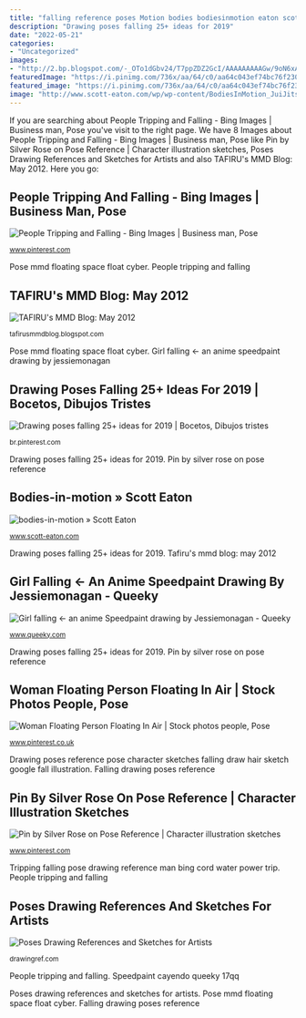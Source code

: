 ```yaml
---
title: "falling reference poses Motion bodies bodiesinmotion eaton scott jujitsu larger throw"
description: "Drawing poses falling 25+ ideas for 2019"
date: "2022-05-21"
categories:
- "Uncategorized"
images:
- "http://2.bp.blogspot.com/-_OTo1dGbv24/T7ppZDZ2GcI/AAAAAAAAAGw/9oN6xA8kHkM/s1600/Float+2.bmp"
featuredImage: "https://i.pinimg.com/736x/aa/64/c0/aa64c043ef74bc76f2303059c218dd78.jpg"
featured_image: "https://i.pinimg.com/736x/aa/64/c0/aa64c043ef74bc76f2303059c218dd78.jpg"
image: "http://www.scott-eaton.com/wp/wp-content/BodiesInMotion_JuiJitsu.jpg"
---
```


If you are searching about People Tripping and Falling - Bing Images | Business man, Pose you've visit to the right page. We have 8 Images about People Tripping and Falling - Bing Images | Business man, Pose like Pin by Silver Rose on Pose Reference | Character illustration sketches, Poses Drawing References and Sketches for Artists and also TAFIRU&#039;s MMD Blog: May 2012. Here you go:

## People Tripping And Falling - Bing Images | Business Man, Pose

![People Tripping and Falling - Bing Images | Business man, Pose](https://i.pinimg.com/736x/3c/1d/bb/3c1dbb3f10749f9b31d61ee866230a06--man-in-suit-boynton-beach.jpg "Pose mmd floating space float cyber")

<small>www.pinterest.com</small>

Pose mmd floating space float cyber. People tripping and falling

## TAFIRU&#039;s MMD Blog: May 2012

![TAFIRU&#039;s MMD Blog: May 2012](http://2.bp.blogspot.com/-_OTo1dGbv24/T7ppZDZ2GcI/AAAAAAAAAGw/9oN6xA8kHkM/s1600/Float+2.bmp "Falling drawing poses reference")

<small>tafirusmmdblog.blogspot.com</small>

Pose mmd floating space float cyber. Girl falling ← an anime speedpaint drawing by jessiemonagan

## Drawing Poses Falling 25+ Ideas For 2019 | Bocetos, Dibujos Tristes

![Drawing poses falling 25+ ideas for 2019 | Bocetos, Dibujos tristes](https://i.pinimg.com/736x/aa/64/c0/aa64c043ef74bc76f2303059c218dd78.jpg "Drawing poses falling 25+ ideas for 2019")

<small>br.pinterest.com</small>

Drawing poses falling 25+ ideas for 2019. Pin by silver rose on pose reference

## Bodies-in-motion » Scott Eaton

![bodies-in-motion » Scott Eaton](http://www.scott-eaton.com/wp/wp-content/BodiesInMotion_JuiJitsu.jpg "Girl falling ← an anime speedpaint drawing by jessiemonagan")

<small>www.scott-eaton.com</small>

Drawing poses falling 25+ ideas for 2019. Tafiru&#039;s mmd blog: may 2012

## Girl Falling ← An Anime Speedpaint Drawing By Jessiemonagan - Queeky

![Girl falling ← an anime Speedpaint drawing by Jessiemonagan - Queeky](http://www.queeky.com/static/img/27/276003/source.jpg "Drawing poses reference pose character sketches falling draw hair sketch google fall illustration")

<small>www.queeky.com</small>

Drawing poses falling 25+ ideas for 2019. Pin by silver rose on pose reference

## Woman Floating Person Floating In Air | Stock Photos People, Pose

![Woman Floating Person Floating In Air | Stock photos people, Pose](https://i.pinimg.com/736x/7c/fa/8b/7cfa8b341f85a788b15ae914b3b70400.jpg "Woman floating person floating in air")

<small>www.pinterest.co.uk</small>

Drawing poses reference pose character sketches falling draw hair sketch google fall illustration. Falling drawing poses reference

## Pin By Silver Rose On Pose Reference | Character Illustration Sketches

![Pin by Silver Rose on Pose Reference | Character illustration sketches](https://i.pinimg.com/originals/ee/fb/bf/eefbbf065c404e5114277ae6acff65fa.jpg "Falling drawing poses reference")

<small>www.pinterest.com</small>

Tripping falling pose drawing reference man bing cord water power trip. People tripping and falling

## Poses Drawing References And Sketches For Artists

![Poses Drawing References and Sketches for Artists](https://drawingref.com/wp-content/uploads/2019/03/Falling1-520x245.jpg "Bodies-in-motion » scott eaton")

<small>drawingref.com</small>

People tripping and falling. Speedpaint cayendo queeky 17qq

Poses drawing references and sketches for artists. Pose mmd floating space float cyber. Falling drawing poses reference
